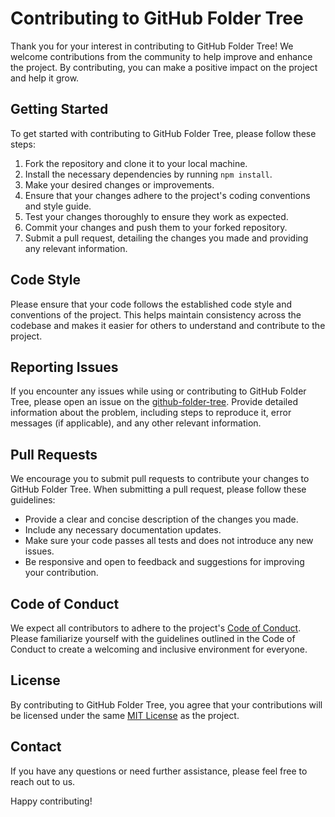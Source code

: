 # Contributing to GitHub Folder Tree

Thank you for your interest in contributing to GitHub Folder Tree! We welcome contributions from the community to help improve and enhance the project. By contributing, you can make a positive impact on the project and help it grow.

## Getting Started

To get started with contributing to GitHub Folder Tree, please follow these steps:

1. Fork the repository and clone it to your local machine.
2. Install the necessary dependencies by running `npm install`.
3. Make your desired changes or improvements.
4. Ensure that your changes adhere to the project's coding conventions and style guide.
5. Test your changes thoroughly to ensure they work as expected.
6. Commit your changes and push them to your forked repository.
7. Submit a pull request, detailing the changes you made and providing any relevant information.

## Code Style

Please ensure that your code follows the established code style and conventions of the project. This helps maintain consistency across the codebase and makes it easier for others to understand and contribute to the project. 

## Reporting Issues

If you encounter any issues while using or contributing to GitHub Folder Tree, please open an issue on the [github-folder-tree](https://github.com/[your-username]/[project-name]/issues). Provide detailed information about the problem, including steps to reproduce it, error messages (if applicable), and any other relevant information.

## Pull Requests

We encourage you to submit pull requests to contribute your changes to GitHub Folder Tree. When submitting a pull request, please follow these guidelines:

- Provide a clear and concise description of the changes you made.
- Include any necessary documentation updates.
- Make sure your code passes all tests and does not introduce any new issues.
- Be responsive and open to feedback and suggestions for improving your contribution.

## Code of Conduct

We expect all contributors to adhere to the project's [Code of Conduct](CODE_OF_CONDUCT.md). Please familiarize yourself with the guidelines outlined in the Code of Conduct to create a welcoming and inclusive environment for everyone.

## License

By contributing to GitHub Folder Tree, you agree that your contributions will be licensed under the same [MIT License](https://github.com/sauravhathi/github-folder-tree/blob/master/LICENSE) as the project.

## Contact

If you have any questions or need further assistance, please feel free to reach out to us.

Happy contributing!
